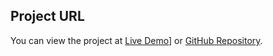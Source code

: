 ## Project URL

You can view the project at [Live Demo](http://dolptec.uk/)] or [GitHub Repository](https://github.com/Shwetaanshree/dolptec-project).
